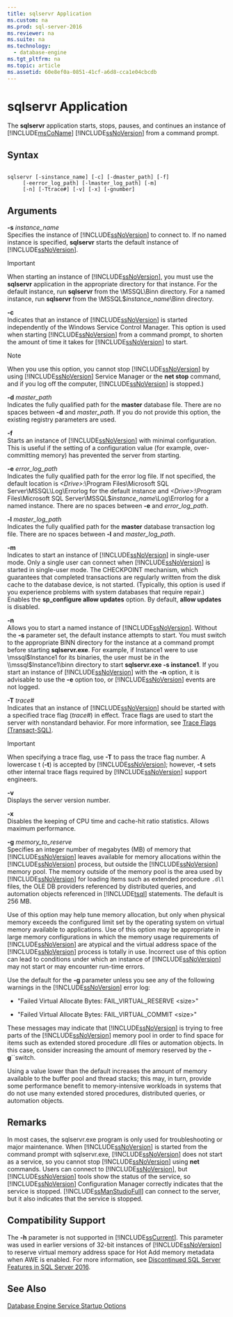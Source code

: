 ```yaml
---
title: sqlservr Application
ms.custom: na
ms.prod: sql-server-2016
ms.reviewer: na
ms.suite: na
ms.technology: 
  - database-engine
ms.tgt_pltfrm: na
ms.topic: article
ms.assetid: 60e8ef0a-0851-41cf-a6d8-cca1e04cbcdb
---
```

# sqlservr Application
  The **sqlservr** application starts, stops, pauses, and continues an instance of [!INCLUDE[msCoName](../../Token\Other/msCoName_md.md)] [!INCLUDE[ssNoVersion](../../Token\Other/ssNoVersion_md.md)] from a command prompt.  
  
## Syntax  
  
```  
  
sqlservr [-sinstance_name] [-c] [-dmaster_path] [-f]   
     [-eerror_log_path] [-lmaster_log_path] [-m]  
     [-n] [-Ttrace#] [-v] [-x] [-gnumber]  
```  
  
## Arguments  
 **\-s** *instance\_name*  
 Specifies the instance of [!INCLUDE[ssNoVersion](../../Token\Other/ssNoVersion_md.md)] to connect to. If no named instance is specified, **sqlservr** starts the default instance of [!INCLUDE[ssNoVersion](../../Token\Other/ssNoVersion_md.md)].  
  
> [!IMPORTANT]  
>  When starting an instance of [!INCLUDE[ssNoVersion](../../Token\Other/ssNoVersion_md.md)], you must use the **sqlservr** application in the appropriate directory for that instance. For the default instance, run **sqlservr** from the \\MSSQL\\Binn directory. For a named instance, run **sqlservr** from the \\MSSQL$*instance\_name*\\Binn directory.  
  
 **\-c**  
 Indicates that an instance of [!INCLUDE[ssNoVersion](../../Token\Other/ssNoVersion_md.md)] is started independently of the Windows Service Control Manager. This option is used when starting [!INCLUDE[ssNoVersion](../../Token\Other/ssNoVersion_md.md)] from a command prompt, to shorten the amount of time it takes for [!INCLUDE[ssNoVersion](../../Token\Other/ssNoVersion_md.md)] to start.  
  
> [!NOTE]  
>  When you use this option, you cannot stop [!INCLUDE[ssNoVersion](../../Token\Other/ssNoVersion_md.md)] by using [!INCLUDE[ssNoVersion](../../Token\Other/ssNoVersion_md.md)] Service Manager or the **net stop** command, and if you log off the computer, [!INCLUDE[ssNoVersion](../../Token\Other/ssNoVersion_md.md)] is stopped.\)  
  
 **\-d** *master\_path*  
 Indicates the fully qualified path for the **master** database file. There are no spaces between **\-d** and *master\_path*. If you do not provide this option, the existing registry parameters are used.  
  
 **\-f**  
 Starts an instance of [!INCLUDE[ssNoVersion](../../Token\Other/ssNoVersion_md.md)] with minimal configuration. This is useful if the setting of a configuration value \(for example, over\-committing memory\) has prevented the server from starting.  
  
 **\-e** *error\_log\_path*  
 Indicates the fully qualified path for the error log file. If not specified, the default location is *\<Drive\>*:\\Program Files\\Microsoft SQL Server\\MSSQL\\Log\\Errorlog for the default instance and *\<Drive\>*:\\Program Files\\Microsoft SQL Server\\MSSQL$*instance\_name*\\Log\\Errorlog for a named instance. There are no spaces between **\-e** and *error\_log\_path*.  
  
 **\-l** *master\_log\_path*  
 Indicates the fully qualified path for the **master** database transaction log file. There are no spaces between **\-l** and *master\_log\_path*.  
  
 **\-m**  
 Indicates to start an instance of [!INCLUDE[ssNoVersion](../../Token\Other/ssNoVersion_md.md)] in single\-user mode. Only a single user can connect when [!INCLUDE[ssNoVersion](../../Token\Other/ssNoVersion_md.md)] is started in single\-user mode. The CHECKPOINT mechanism, which guarantees that completed transactions are regularly written from the disk cache to the database device, is not started. \(Typically, this option is used if you experience problems with system databases that require repair.\) Enables the **sp\_configure allow updates** option. By default, **allow updates** is disabled.  
  
 **\-n**  
 Allows you to start a named instance of [!INCLUDE[ssNoVersion](../../Token\Other/ssNoVersion_md.md)]. Without the **\-s** parameter set, the default instance attempts to start. You must switch to the appropriate BINN directory for the instance at a command prompt before starting **sqlservr.exe**. For example, if Instance1 were to use \\mssql$Instance1 for its binaries, the user must be in the \\mssql$Instance1\\binn directory to start **sqlservr.exe \-s instance1**. If you start an instance of [!INCLUDE[ssNoVersion](../../Token\Other/ssNoVersion_md.md)] with the **\-n** option, it is advisable to use the **\-e** option too, or [!INCLUDE[ssNoVersion](../../Token\Other/ssNoVersion_md.md)] events are not logged.  
  
 **\-T** *trace\#*  
 Indicates that an instance of [!INCLUDE[ssNoVersion](../../Token\Other/ssNoVersion_md.md)] should be started with a specified trace flag \(*trace\#*\) in effect. Trace flags are used to start the server with nonstandard behavior. For more information, see [Trace Flags &#40;Transact-SQL&#41;](../Topic/Trace%20Flags%20\(Transact-SQL\).md).  
  
> [!IMPORTANT]  
>  When specifying a trace flag, use **\-T** to pass the trace flag number. A lowercase t \(**\-t**\) is accepted by [!INCLUDE[ssNoVersion](../../Token\Other/ssNoVersion_md.md)]; however, **\-t** sets other internal trace flags required by [!INCLUDE[ssNoVersion](../../Token\Other/ssNoVersion_md.md)] support engineers.  
  
 **\-v**  
 Displays the server version number.  
  
 **\-x**  
 Disables the keeping of CPU time and cache\-hit ratio statistics. Allows maximum performance.  
  
 **\-g** *memory\_to\_reserve*  
 Specifies an integer number of megabytes \(MB\) of memory that [!INCLUDE[ssNoVersion](../../Token\Other/ssNoVersion_md.md)] leaves available for memory allocations within the [!INCLUDE[ssNoVersion](../../Token\Other/ssNoVersion_md.md)] process, but outside the [!INCLUDE[ssNoVersion](../../Token\Other/ssNoVersion_md.md)] memory pool. The memory outside of the memory pool is the area used by [!INCLUDE[ssNoVersion](../../Token\Other/ssNoVersion_md.md)] for loading items such as extended procedure `.dll` files, the OLE DB providers referenced by distributed queries, and automation objects referenced in [!INCLUDE[tsql](../../Token\Other/tsql_md.md)] statements. The default is 256 MB.  
  
 Use of this option may help tune memory allocation, but only when physical memory exceeds the configured limit set by the operating system on virtual memory available to applications. Use of this option may be appropriate in large memory configurations in which the memory usage requirements of [!INCLUDE[ssNoVersion](../../Token\Other/ssNoVersion_md.md)] are atypical and the virtual address space of the [!INCLUDE[ssNoVersion](../../Token\Other/ssNoVersion_md.md)] process is totally in use. Incorrect use of this option can lead to conditions under which an instance of [!INCLUDE[ssNoVersion](../../Token\Other/ssNoVersion_md.md)] may not start or may encounter run\-time errors.  
  
 Use the default for the **\-g** parameter unless you see any of the following warnings in the [!INCLUDE[ssNoVersion](../../Token\Other/ssNoVersion_md.md)] error log:  
  
-   "Failed Virtual Allocate Bytes: FAIL\_VIRTUAL\_RESERVE \<size\>"  
  
-   "Failed Virtual Allocate Bytes: FAIL\_VIRTUAL\_COMMIT \<size\>"  
  
 These messages may indicate that [!INCLUDE[ssNoVersion](../../Token\Other/ssNoVersion_md.md)] is trying to free parts of the [!INCLUDE[ssNoVersion](../../Token\Other/ssNoVersion_md.md)] memory pool in order to find space for items such as extended stored procedure .dll files or automation objects. In this case, consider increasing the amount of memory reserved by the **\-g**``switch.  
  
 Using a value lower than the default increases the amount of memory available to the buffer pool and thread stacks; this may, in turn, provide some performance benefit to memory\-intensive workloads in systems that do not use many extended stored procedures, distributed queries, or automation objects.  
  
## Remarks  
 In most cases, the sqlservr.exe program is only used for troubleshooting or major maintenance. When [!INCLUDE[ssNoVersion](../../Token\Other/ssNoVersion_md.md)] is started from the command prompt with sqlservr.exe, [!INCLUDE[ssNoVersion](../../Token\Other/ssNoVersion_md.md)] does not start as a service, so you cannot stop [!INCLUDE[ssNoVersion](../../Token\Other/ssNoVersion_md.md)] using **net** commands. Users can connect to [!INCLUDE[ssNoVersion](../../Token\Other/ssNoVersion_md.md)], but [!INCLUDE[ssNoVersion](../../Token\Other/ssNoVersion_md.md)] tools show the status of the service, so [!INCLUDE[ssNoVersion](../../Token\Other/ssNoVersion_md.md)] Configuration Manager correctly indicates that the service is stopped. [!INCLUDE[ssManStudioFull](../../Token\Other/ssManStudioFull_md.md)] can connect to the server, but it also indicates that the service is stopped.  
  
## Compatibility Support  
 The **\-h**  parameter is not supported in [!INCLUDE[ssCurrent](../../Token\Other/ssCurrent_md.md)]. This parameter was used in earlier versions of 32\-bit instances of [!INCLUDE[ssNoVersion](../../Token\Other/ssNoVersion_md.md)] to reserve virtual memory address space for Hot Add memory metadata when AWE is enabled. For more information, see [Discontinued SQL Server Features in SQL Server 2016](../../Topics\TopicNameNotContainA/Discontinued-SQL-Server-Features-in-SQL-Server-2016.md).  
  
## See Also  
 [Database Engine Service Startup Options](../../Topics\TopicNameNotContainA/Database-Engine-Service-Startup-Options.md)  
  
  